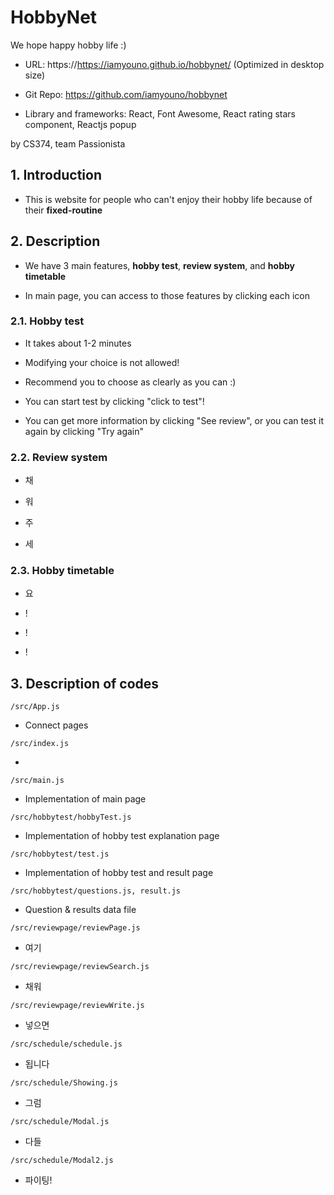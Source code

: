 # HobbyNet

We hope happy hobby life :)

- URL: https://https://iamyouno.github.io/hobbynet/ (Optimized in desktop size)

- Git Repo: https://github.com/iamyouno/hobbynet

- Library and frameworks: React, Font Awesome, React rating stars component, Reactjs popup

by CS374, team Passionista

## 1. Introduction

- This is website for people who can't enjoy their hobby life because of their **fixed-routine**

## 2. Description

- We have 3 main features, **hobby test**, **review system**, and **hobby timetable**

- In main page, you can access to those features by clicking each icon

### 2.1. Hobby test

- It takes about 1-2 minutes

- Modifying your choice is not allowed!

- Recommend you to choose as clearly as you can :)

- You can start test by clicking "click to test"!

- You can get more information by clicking "See review", or you can test it again by clicking "Try again"

### 2.2. Review system

- 채

- 워

- 주

- 세

### 2.3. Hobby timetable

- 요

- !

- !

- !

## 3. Description of codes

<pre><code>/src/App.js</code></pre>

- Connect pages

<pre><code>/src/index.js</code></pre>

- 

<pre><code>/src/main.js</code></pre>

- Implementation of main page

<pre><code>/src/hobbytest/hobbyTest.js</code></pre>

- Implementation of hobby test explanation page

<pre><code>/src/hobbytest/test.js</code></pre>

- Implementation of hobby test and result page

<pre><code>/src/hobbytest/questions.js, result.js</code></pre>

- Question & results data file

<pre><code>/src/reviewpage/reviewPage.js</code></pre>

- 여기

<pre><code>/src/reviewpage/reviewSearch.js</code></pre>

- 채워

<pre><code>/src/reviewpage/reviewWrite.js</code></pre>

- 넣으면

<pre><code>/src/schedule/schedule.js</code></pre>

- 됩니다

<pre><code>/src/schedule/Showing.js</code></pre>

- 그럼

<pre><code>/src/schedule/Modal.js</code></pre>

- 다들

<pre><code>/src/schedule/Modal2.js</code></pre>

- 파이팅!
